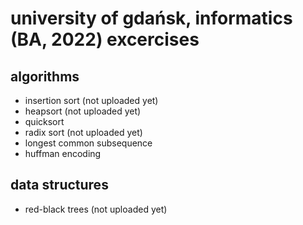 # university of gdańsk, informatics (BA, 2022) excercises

## algorithms

- insertion sort (not uploaded yet)
- heapsort (not uploaded yet)
- quicksort
- radix sort (not uploaded yet)
- longest common subsequence
- huffman encoding

## data structures

- red-black trees (not uploaded yet)
